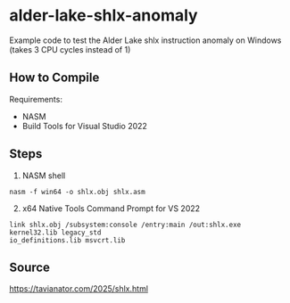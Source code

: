 # alder-lake-shlx-anomaly
Example code to test the Alder Lake shlx instruction anomaly on Windows (takes 3 CPU cycles instead of 1) 

## How to Compile

Requirements:
- NASM
- Build Tools for Visual Studio 2022

## Steps
1. NASM shell
```
nasm -f win64 -o shlx.obj shlx.asm
```

2. x64 Native Tools Command Prompt for VS 2022
```
link shlx.obj /subsystem:console /entry:main /out:shlx.exe kernel32.lib legacy_std
io_definitions.lib msvcrt.lib
```

## Source
https://tavianator.com/2025/shlx.html
